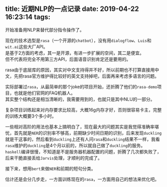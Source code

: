 title: 近期NLP的一点记录
date: 2019-04-22 16:23:14
tags:
---
开始准备用NLP来替代部分指令操作了。

现在的技术选型是``rasa``（一个开源的``chatbot``），没有用``dialogflow``、``Luis``和``wit.ai``这些大厂API。  
是基于2方面的考虑，其一是开源，有进一步扩展的空间，其二是便宜。  
但不代表将完全不用第三方API，后面语音识别肯定还是要用的。

rasa由于底层库的原因，其实对中文支持得并不好，所以前期也不打算直接用中文，先把rasa官方维护得比较好的英文支持掉吧，后面再来考虑多语言的问题。

实际部署过``rasa``，从最简单的那个joke的项目开始，还折腾了他们的``rasa-demo``项目，也就是他们官网的FAQ机器人。  
其实整个结构还是相当清晰的，我需要用到的，也就只是其中NLU的一部分。  

复杂项目训练起来对内存要求比较高，大概16g内存才好，否则很容易卡主，完整的训练大概要3个多小时。  

一些相对高阶的用法也基本上搞明白了，现在最大的问题其实是我觉得准确率堪忧，首先就是``NER``的识别率不够高，前期缺少时间日期的识别，后来发现``duckling``就是干这事的，然后看到``duckling``上还有人问``rasa``和``duckling``结果不一样，我看``rasa``维护的``duckling``是4个月以前的，所以就自己做了``duckling``的服务。  
``haskell``编译很慢，不知道是不是服务器机器配置的问题，折腾了几次都失败了，后来干脆直接丢给``Jarvis``处理，才顺利的完成了。

接下来，想用``bert``来做``NER``和前期的短句分类。  

估计还是会分几步走，一方面训练现在的``rasa``，一方面用自己的想法来优化吧。